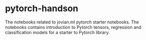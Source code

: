 # pytorch-handson

The notebooks related to jovian.ml pytorch starter notebooks. The notebooks contains introduction to Pytorch tensors, regression and classification models for a starter to Pytorch library.
